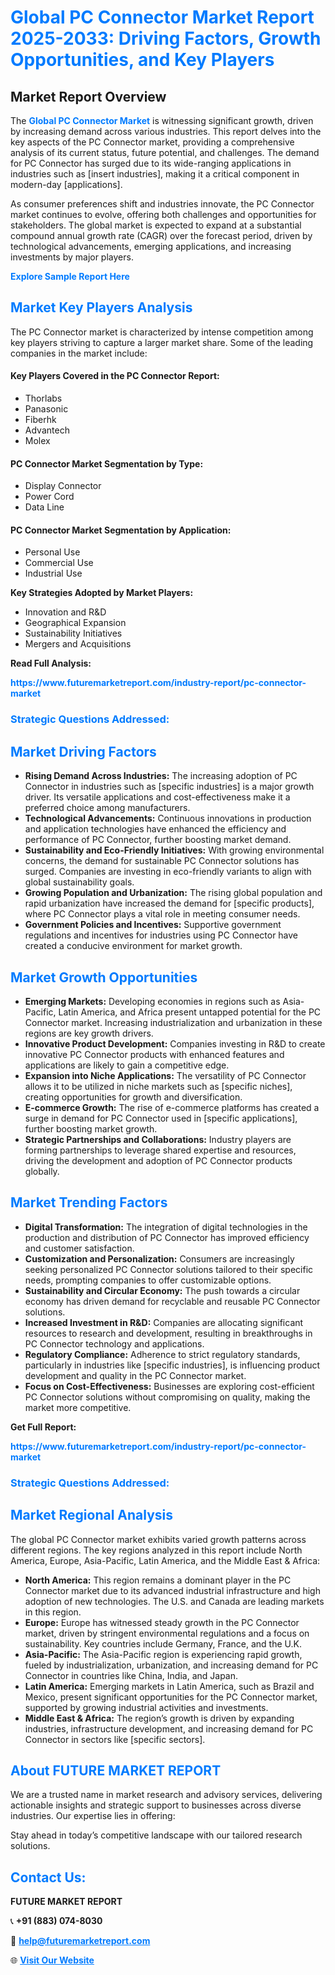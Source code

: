 <h1 style="color: #007BFF;">Global PC Connector Market Report 2025-2033: Driving Factors, Growth Opportunities, and Key Players</h1>

<section id="overview">
<h2>Market Report Overview</h2>
<p>The <a href="https://www.futuremarketreport.com/industry-report/pc-connector-market" style="color: #007BFF; text-decoration: none;"><strong>Global PC Connector Market</strong></a> is witnessing significant growth, driven by increasing demand across various industries. This report delves into the key aspects of the PC Connector market, providing a comprehensive analysis of its current status, future potential, and challenges. The demand for PC Connector has surged due to its wide-ranging applications in industries such as [insert industries], making it a critical component in modern-day [applications].</p>
<p>As consumer preferences shift and industries innovate, the PC Connector market continues to evolve, offering both challenges and opportunities for stakeholders. The global market is expected to expand at a substantial compound annual growth rate (CAGR) over the forecast period, driven by technological advancements, emerging applications, and increasing investments by major players.</p>
</section>

<section id="overview">
<p><a href="https://www.futuremarketreport.com/request-sample/reportId=81838" style="color: #007BFF; text-decoration: none;"><strong>Explore Sample Report Here</strong></a></p>
</section>

<section id="key-players">
<h2 style="color: #007BFF;">Market Key Players Analysis</h2>
<p>The PC Connector market is characterized by intense competition among key players striving to capture a larger market share. Some of the leading companies in the market include:</p>
<h4>Key Players Covered in the PC Connector Report:</h4>
<ul><li>Thorlabs</li><li>Panasonic</li><li>Fiberhk</li><li>Advantech</li><li>Molex</li></ul>
<h4>PC Connector Market Segmentation by Type:</h4>
<ul><li>Display Connector</li><li>Power Cord</li><li>Data Line</li></ul>

<h4>PC Connector Market Segmentation by Application:</h4>
<ul><li>Personal Use</li><li>Commercial Use</li><li>Industrial Use</li></ul>
<p><strong>Key Strategies Adopted by Market Players:</strong></p>
<ul>
<li>Innovation and R&D</li>
<li>Geographical Expansion</li>
<li>Sustainability Initiatives</li>
<li>Mergers and Acquisitions</li>
</ul>
</section>

<section>
<p><strong>Read Full Analysis: </strong></p><a href="https://www.futuremarketreport.com/industry-report/pc-connector-market" style="color: #007BFF; text-decoration: none;"><strong>https://www.futuremarketreport.com/industry-report/pc-connector-market</strong></a>
<h3 style="color: #007BFF;">Strategic Questions Addressed:</h3>
</section>

<section id="driving-factors">
<h2 style="color: #007BFF;">Market Driving Factors</h2>
<ul>
<li><strong>Rising Demand Across Industries:</strong> The increasing adoption of PC Connector in industries such as [specific industries] is a major growth driver. Its versatile applications and cost-effectiveness make it a preferred choice among manufacturers.</li>
<li><strong>Technological Advancements:</strong> Continuous innovations in production and application technologies have enhanced the efficiency and performance of PC Connector, further boosting market demand.</li>
<li><strong>Sustainability and Eco-Friendly Initiatives:</strong> With growing environmental concerns, the demand for sustainable PC Connector solutions has surged. Companies are investing in eco-friendly variants to align with global sustainability goals.</li>
<li><strong>Growing Population and Urbanization:</strong> The rising global population and rapid urbanization have increased the demand for [specific products], where PC Connector plays a vital role in meeting consumer needs.</li>
<li><strong>Government Policies and Incentives:</strong> Supportive government regulations and incentives for industries using PC Connector have created a conducive environment for market growth.</li>
</ul>
</section>

<section id="growth-opportunities">
<h2 style="color: #007BFF;">Market Growth Opportunities</h2>
<ul>
<li><strong>Emerging Markets:</strong> Developing economies in regions such as Asia-Pacific, Latin America, and Africa present untapped potential for the PC Connector market. Increasing industrialization and urbanization in these regions are key growth drivers.</li>
<li><strong>Innovative Product Development:</strong> Companies investing in R&D to create innovative PC Connector products with enhanced features and applications are likely to gain a competitive edge.</li>
<li><strong>Expansion into Niche Applications:</strong> The versatility of PC Connector allows it to be utilized in niche markets such as [specific niches], creating opportunities for growth and diversification.</li>
<li><strong>E-commerce Growth:</strong> The rise of e-commerce platforms has created a surge in demand for PC Connector used in [specific applications], further boosting market growth.</li>
<li><strong>Strategic Partnerships and Collaborations:</strong> Industry players are forming partnerships to leverage shared expertise and resources, driving the development and adoption of PC Connector products globally.</li>
</ul>
</section>

<section id="trending-factors">
<h2 style="color: #007BFF;">Market Trending Factors</h2>
<ul>
<li><strong>Digital Transformation:</strong> The integration of digital technologies in the production and distribution of PC Connector has improved efficiency and customer satisfaction.</li>
<li><strong>Customization and Personalization:</strong> Consumers are increasingly seeking personalized PC Connector solutions tailored to their specific needs, prompting companies to offer customizable options.</li>
<li><strong>Sustainability and Circular Economy:</strong> The push towards a circular economy has driven demand for recyclable and reusable PC Connector solutions.</li>
<li><strong>Increased Investment in R&D:</strong> Companies are allocating significant resources to research and development, resulting in breakthroughs in PC Connector technology and applications.</li>
<li><strong>Regulatory Compliance:</strong> Adherence to strict regulatory standards, particularly in industries like [specific industries], is influencing product development and quality in the PC Connector market.</li>
<li><strong>Focus on Cost-Effectiveness:</strong> Businesses are exploring cost-efficient PC Connector solutions without compromising on quality, making the market more competitive.</li>
</ul>
</section>

<section>
<p><strong>Get Full Report: </strong></p><a href="https://www.futuremarketreport.com/industry-report/pc-connector-market" style="color: #007BFF; text-decoration: none;"><strong>https://www.futuremarketreport.com/industry-report/pc-connector-market</strong></a>
<h3 style="color: #007BFF;">Strategic Questions Addressed:</h3>
</section>


<section id="regional-analysis">
<h2 style="color: #007BFF;">Market Regional Analysis</h2>
<p>The global PC Connector market exhibits varied growth patterns across different regions. The key regions analyzed in this report include North America, Europe, Asia-Pacific, Latin America, and the Middle East & Africa:</p>
<ul>
<li><strong>North America:</strong> This region remains a dominant player in the PC Connector market due to its advanced industrial infrastructure and high adoption of new technologies. The U.S. and Canada are leading markets in this region.</li>
<li><strong>Europe:</strong> Europe has witnessed steady growth in the PC Connector market, driven by stringent environmental regulations and a focus on sustainability. Key countries include Germany, France, and the U.K.</li>
<li><strong>Asia-Pacific:</strong> The Asia-Pacific region is experiencing rapid growth, fueled by industrialization, urbanization, and increasing demand for PC Connector in countries like China, India, and Japan.</li>
<li><strong>Latin America:</strong> Emerging markets in Latin America, such as Brazil and Mexico, present significant opportunities for the PC Connector market, supported by growing industrial activities and investments.</li>
<li><strong>Middle East & Africa:</strong> The region’s growth is driven by expanding industries, infrastructure development, and increasing demand for PC Connector in sectors like [specific sectors].</li>
</ul>
</section>

<footer>
<h2 style="color: #007BFF;">About FUTURE MARKET REPORT</h2>
<p>We are a trusted name in market research and advisory services, delivering actionable insights and strategic support to businesses across diverse industries. Our expertise lies in offering:</p>

<p>Stay ahead in today’s competitive landscape with our tailored research solutions.</p>

<h2 style="color: #007BFF;">Contact Us:</h2>
<p><strong>FUTURE MARKET REPORT</strong></p>
<p>📞 <strong>+91 (883) 074-8030</strong></p>
<p>📧 <strong><a href="mailto:help@futuremarketreport.com" style="color: #007BFF;">help@futuremarketreport.com</a></strong></p>
<p>🌐 <strong><a href="https://www.futuremarketreport.com/" style="color: #007BFF;">Visit Our Website</a></strong></p>
</footer>